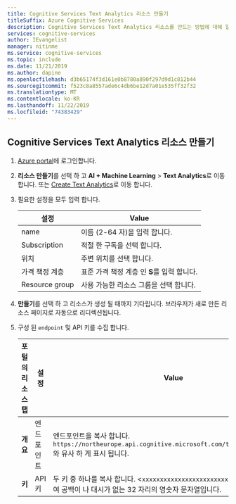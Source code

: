 ```yaml
---
title: Cognitive Services Text Analytics 리소스 만들기
titleSuffix: Azure Cognitive Services
description: Cognitive Services Text Analytics 리소스를 만드는 방법에 대해 알아봅니다.
services: cognitive-services
author: IEvangelist
manager: nitinme
ms.service: cognitive-services
ms.topic: include
ms.date: 11/21/2019
ms.author: dapine
ms.openlocfilehash: d3b65174f3d161e0b8780a890f297d9d1c812b44
ms.sourcegitcommit: f523c8a8557ade6c4db6be12d7a01e535ff32f32
ms.translationtype: MT
ms.contentlocale: ko-KR
ms.lasthandoff: 11/22/2019
ms.locfileid: "74383429"
---
```

## <a name="create-a-cognitive-services-text-analytics-resource"></a>Cognitive Services Text Analytics 리소스 만들기

1. [Azure portal](https://portal.azure.com)에 로그인합니다.
1. **리소스 만들기**를 선택 하 고 **AI + Machine Learning** > **Text Analytics**로 이동 합니다.
   또는 [Create Text Analytics](https://ms.portal.azure.com/#create/Microsoft.CognitiveServicesTextAnalytics)로 이동 합니다.
1. 필요한 설정을 모두 입력 합니다.

    |설정|Value|
    |--|--|
    |name|이름 (2-64 자)을 입력 합니다.|
    |Subscription|적절 한 구독을 선택 합니다.|
    |위치|주변 위치를 선택 합니다.|
    |가격 책정 계층| 표준 가격 책정 계층 인 **S**를 입력 합니다.|
    |Resource group|사용 가능한 리소스 그룹을 선택 합니다.|

1. **만들기**를 선택 하 고 리소스가 생성 될 때까지 기다립니다. 브라우저가 새로 만든 리소스 페이지로 자동으로 리디렉션됩니다.
1. 구성 된 `endpoint` 및 API 키를 수집 합니다.

    |포털의 리소스 탭|설정|Value|
    |--|--|--|
    |**개요**|엔드포인트|엔드포인트을 복사 합니다. `https://northeurope.api.cognitive.microsoft.com/text/analytics/v2.0`와 유사 하 게 표시 됩니다.|
    |**키**|API 키|두 키 중 하나를 복사 합니다. <`xxxxxxxxxxxxxxxxxxxxxxxxxxxxxxxx`>를 사용 하 여 공백이 나 대시가 없는 32 자리의 영숫자 문자열입니다.|
